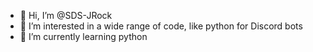 - 👋 Hi, I’m @SDS-JRock
- 👀 I’m interested in a wide range of code, like python for Discord bots
- 🌱 I’m currently learning python

<!---
SDS-JRock/SDS-JRock is a ✨ special ✨ repository because its `README.md` (this file) appears on your GitHub profile.
You can click the Preview link to take a look at your changes.
--->
